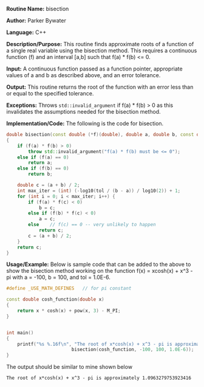 **Routine Name:** bisection 

**Author:** Parker Bywater

**Language:** C++ 

**Description/Purpose:** This routine finds approximate roots of a function of a single real variable using the bisection method. This requires a continuous function (f) and an interval [a,b] such that f(a) \* f(b) <= 0.  

**Input:** A continuous function passed as a function pointer, appropriate values of a and b as described above, and an error tolerance. 

**Output:** This routine returns the root of the function with an error less than or equal to the specified tolerance. 

**Exceptions:** Throws `std::invalid_argument` if f(a) * f(b) > 0 as this invalidates the assumptions needed for the bisection method.  

**Implementation/Code:** The following is the code for bisection. 
   
```C++ 
double bisection(const double (*f)(double), double a, double b, const double tol) 
{
    if (f(a) * f(b) > 0) 
        throw std::invalid_argument("f(a) * f(b) must be <= 0");
    else if (f(a) == 0) 
        return a; 
    else if (f(b) == 0)
        return b;

    double c = (a + b) / 2;
    int max_iter = (int) (-log10(tol / (b - a)) / log10(2)) + 1; 
    for (int i = 0; i < max_iter; i++) { 
        if (f(a) * f(c) < 0)
            b = c;
        else if (f(b) * f(c) < 0)
            a = c; 
        else    // f(c) == 0 -- very unlikely to happen
            return c;
        c = (a + b) / 2; 
    }
    return c; 
}
```

**Usage/Example:** Below is sample code that can be added to the above to show the bisection method working on the function f(x) = xcosh(x) + x^3 - pi with a = -100, b = 100, and tol = 1.0E-6.  
    
```C++
#define _USE_MATH_DEFINES   // for pi constant

const double cosh_function(double x) 
{
    return x * cosh(x) + pow(x, 3) - M_PI; 
}


int main()
{ 
    printf("%s %.16f\n", "The root of x*cosh(x) + x^3 - pi is approximately", 
                        bisection(cosh_function, -100, 100, 1.0E-6));
}
```
The output should be similar to mine shown below
    
    The root of x*cosh(x) + x^3 - pi is approximately 1.0963279753923416

